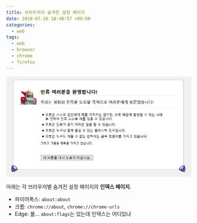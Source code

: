 ```yaml
---
title: 브라우저의 숨겨진 설정 페이지
date: 2018-07-26 10:40:57 +09:00
categories:
  - web
tags:
  - web
  - browser
  - chrome
  - firefox
---
```


~~![인류멸망을꿈꾸는모질라](/images/브라우저의-숨겨진-설정-페이지.png)~~

아래는 각 브라우저별 숨겨진 설정 페이지의 **인덱스 페이지**.

- 파이어폭스: `about:about`
- 크롬: `chrome://about`, `chrome://chrome-urls`
- Edge: 몲... `about:flags`는 있는데 인덱스는 어디있냐
